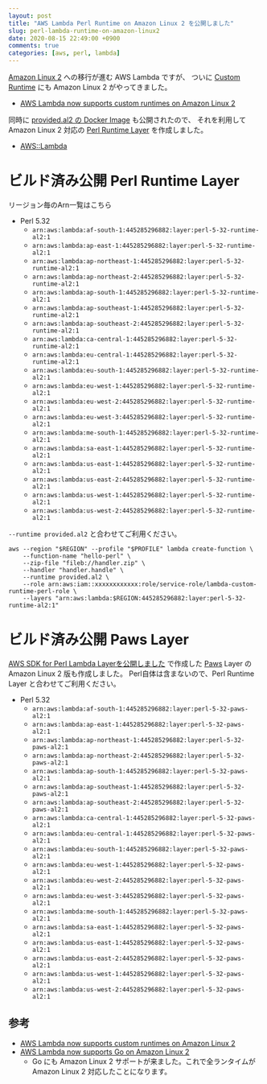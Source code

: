 ```yaml
---
layout: post
title: "AWS Lambda Perl Runtime on Amazon Linux 2 を公開しました"
slug: perl-lambda-runtime-on-amazon-linux2
date: 2020-08-15 22:49:00 +0900
comments: true
categories: [aws, perl, lambda]
---
```


[Amazon Linux 2](https://aws.amazon.com/amazon-linux-2/) への移行が進む AWS Lambda ですが、
ついに [Custom Runtime](https://docs.aws.amazon.com/lambda/latest/dg/lambda-runtimes.html) にも Amazon Linux 2 がやってきました。

- [AWS Lambda now supports custom runtimes on Amazon Linux 2](https://aws.amazon.com/about-aws/whats-new/2020/08/aws-lambda-supports-custom-runtimes-amazon-linux-2/)

同時に [provided.al2 の Docker Image](https://github.com/lambci/docker-lambda/commit/8a91a64714c10c11e1b0f0fdd5a5afa365fb9ea0) も公開されたので、
それを利用して Amazon Linux 2 対応の [Perl Runtime Layer](https://shogo82148.github.io/blog/2018/12/16/run-cgi-in-aws-lambda/) を作成しました。

- [AWS::Lambda](https://github.com/shogo82148/p5-aws-lambda)


# ビルド済み公開 Perl Runtime Layer

リージョン毎のArn一覧はこちら

- Perl 5.32
    - `arn:aws:lambda:af-south-1:445285296882:layer:perl-5-32-runtime-al2:1`
    - `arn:aws:lambda:ap-east-1:445285296882:layer:perl-5-32-runtime-al2:1`
    - `arn:aws:lambda:ap-northeast-1:445285296882:layer:perl-5-32-runtime-al2:1`
    - `arn:aws:lambda:ap-northeast-2:445285296882:layer:perl-5-32-runtime-al2:1`
    - `arn:aws:lambda:ap-south-1:445285296882:layer:perl-5-32-runtime-al2:1`
    - `arn:aws:lambda:ap-southeast-1:445285296882:layer:perl-5-32-runtime-al2:1`
    - `arn:aws:lambda:ap-southeast-2:445285296882:layer:perl-5-32-runtime-al2:1`
    - `arn:aws:lambda:ca-central-1:445285296882:layer:perl-5-32-runtime-al2:1`
    - `arn:aws:lambda:eu-central-1:445285296882:layer:perl-5-32-runtime-al2:1`
    - `arn:aws:lambda:eu-south-1:445285296882:layer:perl-5-32-runtime-al2:1`
    - `arn:aws:lambda:eu-west-1:445285296882:layer:perl-5-32-runtime-al2:1`
    - `arn:aws:lambda:eu-west-2:445285296882:layer:perl-5-32-runtime-al2:1`
    - `arn:aws:lambda:eu-west-3:445285296882:layer:perl-5-32-runtime-al2:1`
    - `arn:aws:lambda:me-south-1:445285296882:layer:perl-5-32-runtime-al2:1`
    - `arn:aws:lambda:sa-east-1:445285296882:layer:perl-5-32-runtime-al2:1`
    - `arn:aws:lambda:us-east-1:445285296882:layer:perl-5-32-runtime-al2:1`
    - `arn:aws:lambda:us-east-2:445285296882:layer:perl-5-32-runtime-al2:1`
    - `arn:aws:lambda:us-west-1:445285296882:layer:perl-5-32-runtime-al2:1`
    - `arn:aws:lambda:us-west-2:445285296882:layer:perl-5-32-runtime-al2:1`

`--runtime provided.al2` と合わせてご利用ください。

    aws --region "$REGION" --profile "$PROFILE" lambda create-function \
        --function-name "hello-perl" \
        --zip-file "fileb://handler.zip" \
        --handler "handler.handle" \
        --runtime provided.al2 \
        --role arn:aws:iam::xxxxxxxxxxxx:role/service-role/lambda-custom-runtime-perl-role \
        --layers "arn:aws:lambda:$REGION:445285296882:layer:perl-5-32-runtime-al2:1"

# ビルド済み公開 Paws Layer

[AWS SDK for Perl Lambda Layerを公開しました](https://shogo82148.github.io/blog/2019/07/16/aws-lambda-paws-layer/) で作成した [Paws](https://metacpan.org/pod/Paws) Layer の
Amazon Linux 2 版も作成しました。
Perl自体は含まないので、Perl Runtime Layer と合わせてご利用ください。

- Perl 5.32
    - `arn:aws:lambda:af-south-1:445285296882:layer:perl-5-32-paws-al2:1`
    - `arn:aws:lambda:ap-east-1:445285296882:layer:perl-5-32-paws-al2:1`
    - `arn:aws:lambda:ap-northeast-1:445285296882:layer:perl-5-32-paws-al2:1`
    - `arn:aws:lambda:ap-northeast-2:445285296882:layer:perl-5-32-paws-al2:1`
    - `arn:aws:lambda:ap-south-1:445285296882:layer:perl-5-32-paws-al2:1`
    - `arn:aws:lambda:ap-southeast-1:445285296882:layer:perl-5-32-paws-al2:1`
    - `arn:aws:lambda:ap-southeast-2:445285296882:layer:perl-5-32-paws-al2:1`
    - `arn:aws:lambda:ca-central-1:445285296882:layer:perl-5-32-paws-al2:1`
    - `arn:aws:lambda:eu-central-1:445285296882:layer:perl-5-32-paws-al2:1`
    - `arn:aws:lambda:eu-south-1:445285296882:layer:perl-5-32-paws-al2:1`
    - `arn:aws:lambda:eu-west-1:445285296882:layer:perl-5-32-paws-al2:1`
    - `arn:aws:lambda:eu-west-2:445285296882:layer:perl-5-32-paws-al2:1`
    - `arn:aws:lambda:eu-west-3:445285296882:layer:perl-5-32-paws-al2:1`
    - `arn:aws:lambda:me-south-1:445285296882:layer:perl-5-32-paws-al2:1`
    - `arn:aws:lambda:sa-east-1:445285296882:layer:perl-5-32-paws-al2:1`
    - `arn:aws:lambda:us-east-1:445285296882:layer:perl-5-32-paws-al2:1`
    - `arn:aws:lambda:us-east-2:445285296882:layer:perl-5-32-paws-al2:1`
    - `arn:aws:lambda:us-west-1:445285296882:layer:perl-5-32-paws-al2:1`
    - `arn:aws:lambda:us-west-2:445285296882:layer:perl-5-32-paws-al2:1`


## 参考

- [AWS Lambda now supports custom runtimes on Amazon Linux 2](https://aws.amazon.com/about-aws/whats-new/2020/08/aws-lambda-supports-custom-runtimes-amazon-linux-2/)
- [AWS Lambda now supports Go on Amazon Linux 2](https://aws.amazon.com/about-aws/whats-new/2020/08/aws-lambda-supports-go-amazon-linux-2/)
    - Go にも Amazon Linux 2 サポートが来ました。これで全ランタイムが Amazon Linux 2 対応したことになります。
